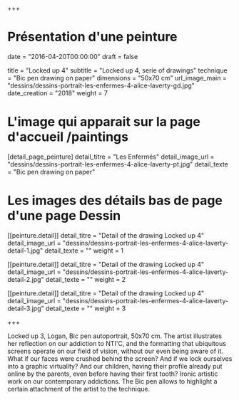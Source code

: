 +++
# Présentation d'une peinture
date = "2016-04-20T00:00:00"
draft = false

title = "Locked up 4"
subtitle = "Locked up 4, serie of drawings"
technique = "Bic pen drawing on paper"
dimensions = "50x70 cm"
url_image_main = "dessins/dessins-portrait-les-enfermes-4-alice-laverty-gd.jpg"
date_creation = "2018"
weight = 7


# L'image qui apparait sur la page d'accueil /paintings
[detail_page_peinture]
detail_titre = "Les Enfermés"
detail_image_url = "dessins/dessins-portrait-les-enfermes-4-alice-laverty-pt.jpg"
detail_texte = "Bic pen drawing on paper"

# Les images des détails bas de page d'une page Dessin
[[peinture.detail]]
detail_titre = "Detail of the drawing Locked up 4"
detail_image_url = "dessins/dessins-portrait-les-enfermes-4-alice-laverty-detail-1.jpg"
detail_texte = ""
weight = 1

[[peinture.detail]]
detail_titre = "Detail of the drawing Locked up 4"
detail_image_url = "dessins/dessins-portrait-les-enfermes-4-alice-laverty-detail-2.jpg"
detail_texte = ""
weight = 2

[[peinture.detail]]
detail_titre = "Detail of the drawing Locked up 4"
detail_image_url = "dessins/dessins-portrait-les-enfermes-4-alice-laverty-detail-3.jpg"
detail_texte = ""
weight = 3

+++

Locked up 3, Logan, Bic pen autoportrait, 50x70 cm.
The artist illustrates her reflection on our addiction to NTI'C, and the formatting that ubiquitous screens operate on our field of vision, without our even being aware of it. What if our faces were crushed behind the screen? And if we lock ourselves into a graphic virtuality? And our children, having their profile already put online by the parents, even before having their first tooth?
Ironic artistic work on our contemporary addictions.
The Bic pen allows to highlight a certain attachment of the artist to the technique.
